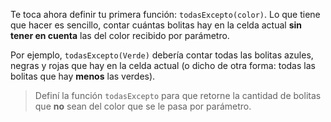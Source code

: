 Te toca ahora definir tu primera función: `todasExcepto(color)`. Lo que tiene que hacer es sencillo, contar cuántas bolitas hay en la celda actual **sin tener en cuenta** las del color recibido por parámetro. 

Por ejemplo, `todasExcepto(Verde)` debería contar todas las bolitas azules, negras y rojas que hay en la celda actual (o dicho de otra forma: todas las bolitas que hay **menos** las verdes).

> Definí la función `todasExcepto` para que retorne la cantidad de bolitas que **no** sean del color que se le pasa por parámetro.